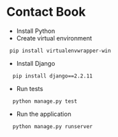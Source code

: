 
# Contact Book

 - Install Python
 - Create virtual environment
 ```http
  pip install virtualenvwrapper-win
```
- Install Django
```http
  pip install django==2.2.11
```
- Run tests
```http
  python manage.py test
```
- Run the application
```http
  python manage.py runserver
```
